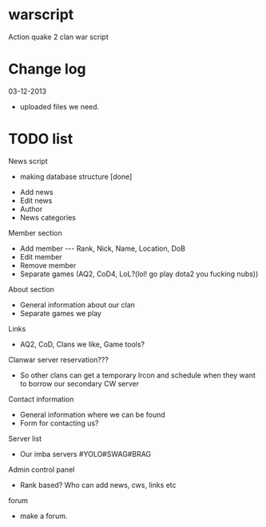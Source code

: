 warscript
=========

Action quake 2 clan war script


Change log
==========

03-12-2013
- uploaded files we need.


TODO list
==========
News script
+ making database structure [done]
- Add news
- Edit news
- Author
- News categories

Member section
- Add member
--- Rank, Nick, Name, Location, DoB
- Edit member
- Remove member
- Separate games (AQ2, CoD4, LoL?(lol! go play dota2 you fucking nubs))

About section
- General information about our clan
- Separate games we play

Links
- AQ2, CoD, Clans we like, Game tools?

Clanwar server reservation???
- So other clans can get a temporary lrcon and schedule when they want to borrow our secondary CW server

Contact information
- General information where we can be found
- Form for contacting us?

Server list
- Our imba servers #YOLO#SWAG#BRAG

Admin control panel
- Rank based? Who can add news, cws, links etc

forum
- make a forum.

